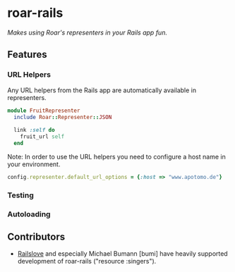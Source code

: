 # roar-rails

_Makes using Roar's representers in your Rails app fun._

## Features

### URL Helpers

Any URL helpers from the Rails app are automatically available in representers.

```ruby
module FruitRepresenter
  include Roar::Representer::JSON
  
  link :self do
    fruit_url self
  end
```

Note: In order to use the URL helpers you need to configure a host name in your environment.

```ruby
config.representer.default_url_options = {:host => "www.apotomo.de"}
```

### Testing

### Autoloading




## Contributors

* [Railslove](http://www.railslove.de) and especially Michael Bumann [bumi] have heavily supported development of roar-rails ("resource :singers"). 
